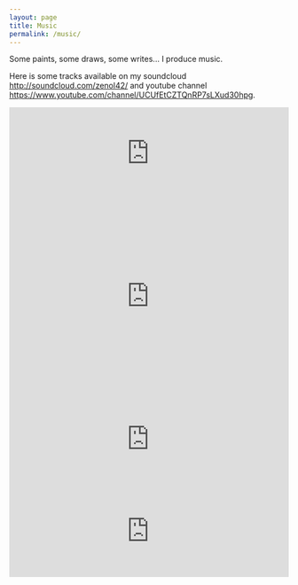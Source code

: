 ```yaml
---
layout: page
title: Music
permalink: /music/
---
```


Some paints, some draws, some writes... I produce music.

Here is some tracks available on my soundcloud <http://soundcloud.com/zenol42/> and youtube channel <https://www.youtube.com/channel/UCUfEtCZTQnRP7sLXud30hpg>.

<!--- Green metal bench under an oak --->
<iframe width="100%" height="166" scrolling="no" frameborder="no" src="https://w.soundcloud.com/player/?url=https%3A//api.soundcloud.com/tracks/723611950&color=%23ff5500&auto_play=false&hide_related=false&show_comments=true&show_user=true&show_reposts=false&show_teaser=true&visual=true"></iframe>

<!-- Album LoFi --->
<iframe width="100%" height="350" scrolling="no" frameborder="no" allow="autoplay" src="https://w.soundcloud.com/player/?url=https%3A//api.soundcloud.com/playlists/571672362&color=%23ff5500&auto_play=false&hide_related=false&show_comments=true&show_user=true&show_reposts=false&show_teaser=true&visual=true"></iframe>

<!--- Cranberries --->
<iframe width="100%" height="166" scrolling="no" frameborder="no" src="https://w.soundcloud.com/player/?url=https%3A//api.soundcloud.com/tracks/496129014&color=%23ff5500&auto_play=false&hide_related=false&show_comments=true&show_user=true&show_reposts=false&show_teaser=true&visual=true"></iframe>

<!--- Red Lips --->
<iframe width="100%" height="166" scrolling="no" frameborder="no" src="https://w.soundcloud.com/player/?url=https%3A//api.soundcloud.com/tracks/442541727&amp;color=%23ff5500&amp;auto_play=false&hide_related=false&show_comments=true&show_user=true&show_reposts=false&show_teaser=true&visual=true"></iframe>
